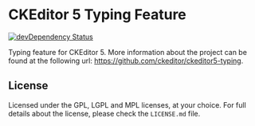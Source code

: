 CKEditor 5 Typing Feature
========================================

[![devDependency Status](https://david-dm.org/ckeditor/ckeditor5-typing/dev-status.svg)](https://david-dm.org/ckeditor/ckeditor5-typing#info=devDependencies)

Typing feature for CKEditor 5. More information about the project can be found at the following url: <https://github.com/ckeditor/ckeditor5-typing>.

## License

Licensed under the GPL, LGPL and MPL licenses, at your choice. For full details about the license, please check the `LICENSE.md` file.
